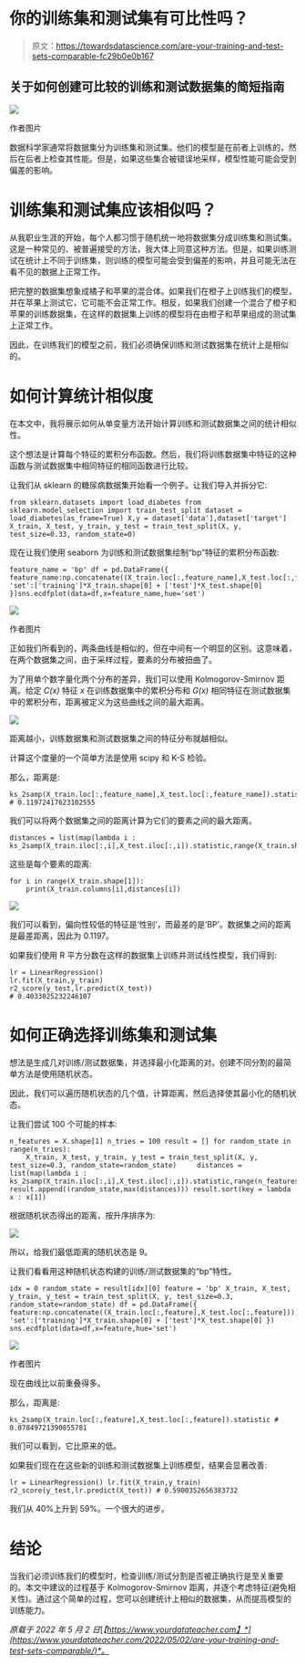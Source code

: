 # 你的训练集和测试集有可比性吗？

> 原文：<https://towardsdatascience.com/are-your-training-and-test-sets-comparable-fc29b0e0b167>

## 关于如何创建可比较的训练和测试数据集的简短指南

![](img/fedd3f85d240d86d5d4540279a0b1382.png)

作者图片

数据科学家通常将数据集分为训练集和测试集。他们的模型是在前者上训练的，然后在后者上检查其性能。但是，如果这些集合被错误地采样，模型性能可能会受到偏差的影响。

# 训练集和测试集应该相似吗？

从我职业生涯的开始，每个人都习惯于随机统一地将数据集分成训练集和测试集。这是一种常见的、被普遍接受的方法，我大体上同意这种方法。但是，如果训练测试在统计上不同于训练集，则训练的模型可能会受到偏差的影响，并且可能无法在看不见的数据上正常工作。

把完整的数据集想象成橘子和苹果的混合体。如果我们在橙子上训练我们的模型，并在苹果上测试它，它可能不会正常工作。相反，如果我们创建一个混合了橙子和苹果的训练数据集，在这样的数据集上训练的模型将在由橙子和苹果组成的测试集上正常工作。

因此，在训练我们的模型之前，我们必须确保训练和测试数据集在统计上是相似的。

# 如何计算统计相似度

在本文中，我将展示如何从单变量方法开始计算训练和测试数据集之间的统计相似性。

这个想法是计算每个特征的累积分布函数。然后，我们将训练数据集中特征的这种函数与测试数据集中相同特征的相同函数进行比较。

让我们从 sklearn 的糖尿病数据集开始看一个例子。让我们导入并拆分它:

```
from sklearn.datasets import load_diabetes from sklearn.model_selection import train_test_split dataset = load_diabetes(as_frame=True) X,y = dataset['data'],dataset['target'] X_train, X_test, y_train, y_test = train_test_split(X, y, test_size=0.33, random_state=0)
```

现在让我们使用 seaborn 为训练和测试数据集绘制“bp”特征的累积分布函数:

```
feature_name = 'bp' df = pd.DataFrame({ feature_name:np.concatenate((X_train.loc[:,feature_name],X_test.loc[:,feature_name])), 'set':['training']*X_train.shape[0] + ['test']*X_test.shape[0] })sns.ecdfplot(data=df,x=feature_name,hue='set')
```

![](img/0781afc991fdb8e3872b1e6e350b7672.png)

作者图片

正如我们所看到的，两条曲线是相似的，但在中间有一个明显的区别。这意味着，在两个数据集之间，由于采样过程，要素的分布被扭曲了。

为了用单个数字量化两个分布的差异，我们可以使用 Kolmogorov-Smirnov 距离。给定 *C(x)* 特征 *x* 在训练数据集中的累积分布和 *G(x)* 相同特征在测试数据集中的累积分布，距离被定义为这些曲线之间的最大距离。

![](img/4c220529cba984fd09749ab7fec1fafd.png)

距离越小，训练数据集和测试数据集之间的特征分布就越相似。

计算这个度量的一个简单方法是使用 scipy 和 K-S 检验。

那么，距离是:

```
ks_2samp(X_train.loc[:,feature_name],X_test.loc[:,feature_name]).statistic # 0.11972417623102555
```

我们可以将两个数据集之间的距离计算为它们的要素之间的最大距离。

```
distances = list(map(lambda i : ks_2samp(X_train.iloc[:,i],X_test.iloc[:,i]).statistic,range(X_train.shape[1])))
```

这些是每个要素的距离:

```
for i in range(X_train.shape[1]):
    print(X_train.columns[i],distances[i])
```

![](img/0f65d79e036cdec035541a29e2eaba4c.png)

我们可以看到，偏向性较低的特征是‘性别’，而最差的是‘BP’。数据集之间的距离是最差距离，因此为 0.1197。

如果我们使用 R 平方分数在这样的数据集上训练并测试线性模型，我们得到:

```
lr = LinearRegression() 
lr.fit(X_train,y_train) 
r2_score(y_test,lr.predict(X_test)) 
# 0.4033025232246107
```

# 如何正确选择训练集和测试集

想法是生成几对训练/测试数据集，并选择最小化距离的对。创建不同分割的最简单方法是使用随机状态。

因此，我们可以遍历随机状态的几个值，计算距离，然后选择使其最小化的随机状态。

让我们尝试 100 个可能的样本:

```
n_features = X.shape[1] n_tries = 100 result = [] for random_state in range(n_tries): 
    X_train, X_test, y_train, y_test = train_test_split(X, y, test_size=0.3, random_state=random_state)     distances = list(map(lambda i : ks_2samp(X_train.iloc[:,i],X_test.iloc[:,i]).statistic,range(n_features)))     result.append((random_state,max(distances))) result.sort(key = lambda x : x[1])
```

根据随机状态得出的距离，按升序排序为:

![](img/75800524b5698302b4edeaf8fa5e948e.png)

所以，给我们最低距离的随机状态是 9。

让我们看看用这种随机状态构建的训练/测试数据集的“bp”特性。

```
idx = 0 random_state = result[idx][0] feature = 'bp' X_train, X_test, y_train, y_test = train_test_split(X, y, test_size=0.3, random_state=random_state) df = pd.DataFrame({ feature:np.concatenate((X_train.loc[:,feature],X_test.loc[:,feature])), 'set':['training']*X_train.shape[0] + ['test']*X_test.shape[0] }) sns.ecdfplot(data=df,x=feature,hue='set')
```

![](img/9c957a446516046880cedd66a59ace36.png)

作者图片

现在曲线比以前重叠得多。

那么，距离是:

```
ks_2samp(X_train.loc[:,feature],X_test.loc[:,feature]).statistic # 0.07849721390855781
```

我们可以看到，它比原来的低。

如果我们现在在这些新的训练和测试数据集上训练模型，结果会显著改善:

```
lr = LinearRegression() lr.fit(X_train,y_train) r2_score(y_test,lr.predict(X_test)) # 0.5900352656383732
```

我们从 40%上升到 59%。一个很大的进步。

# 结论

当我们必须训练我们的模型时，检查训练/测试分割是否被正确执行是至关重要的。本文中建议的过程基于 Kolmogorov-Smirnov 距离，并逐个考虑特征(避免相关性)。通过这个简单的过程，您可以创建统计上相似的数据集，从而提高模型的训练能力。

*原载于 2022 年 5 月 2 日*[*【https://www.yourdatateacher.com】*](https://www.yourdatateacher.com/2022/05/02/are-your-training-and-test-sets-comparable/)*。*